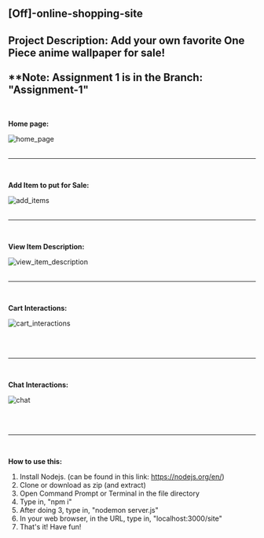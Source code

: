 ## [Off]-online-shopping-site



**Project Description:** 
Add your own favorite One Piece anime wallpaper for sale! 
<br/><br/>
**Note: Assignment 1 is in the Branch: "Assignment-1" 
---

<br/>

**Home page:**

![home_page](https://user-images.githubusercontent.com/25118296/68073949-bd6b0880-fdbf-11e9-829b-80f096f6d4ad.png)
<br/><br/>

---
<br/>

**Add Item to put for Sale:**

![add_items](https://user-images.githubusercontent.com/25118296/68074205-a2e65e80-fdc2-11e9-9a8f-b020eb6793de.gif)
<br/><br/>

---
<br/>

**View Item Description:**

![view_item_description](https://user-images.githubusercontent.com/25118296/68074500-c9f25f80-fdc5-11e9-9dc8-2f257eacbcc8.gif)
<br/><br/>

---
<br/>

**Cart Interactions:**

![cart_interactions](https://user-images.githubusercontent.com/25118296/68074830-235c8d80-fdca-11e9-92e9-390aa87937ab.gif)

<br/><br/>

---
<br/>

**Chat Interactions:**

![chat](https://user-images.githubusercontent.com/25118296/69867499-2b2c2680-12d1-11ea-8081-8d55fe9ab462.gif)

<br/><br/>

---
<br/>

**How to use this:**
1. Install Nodejs. (can be found in this link: https://nodejs.org/en/)
3. Clone or download as zip (and extract)
4. Open Command Prompt or Terminal in the file directory
5. Type in, "npm i"
5. After doing 3, type in, "nodemon server.js"
6. In your web browser, in the URL, type in, "localhost:3000/site"
7. That's it! Have fun!

